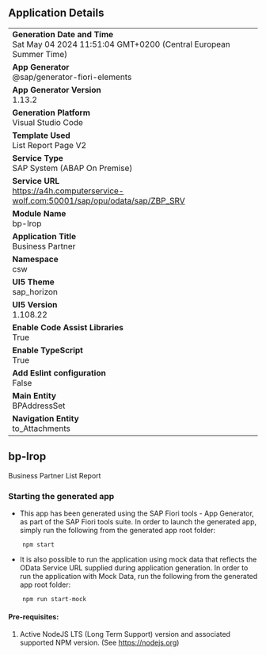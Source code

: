 ## Application Details
|               |
| ------------- |
|**Generation Date and Time**<br>Sat May 04 2024 11:51:04 GMT+0200 (Central European Summer Time)|
|**App Generator**<br>@sap/generator-fiori-elements|
|**App Generator Version**<br>1.13.2|
|**Generation Platform**<br>Visual Studio Code|
|**Template Used**<br>List Report Page V2|
|**Service Type**<br>SAP System (ABAP On Premise)|
|**Service URL**<br>https://a4h.computerservice-wolf.com:50001/sap/opu/odata/sap/ZBP_SRV
|**Module Name**<br>bp-lrop|
|**Application Title**<br>Business Partner|
|**Namespace**<br>csw|
|**UI5 Theme**<br>sap_horizon|
|**UI5 Version**<br>1.108.22|
|**Enable Code Assist Libraries**<br>True|
|**Enable TypeScript**<br>True|
|**Add Eslint configuration**<br>False|
|**Main Entity**<br>BPAddressSet|
|**Navigation Entity**<br>to_Attachments|

## bp-lrop

Business Partner List Report

### Starting the generated app

-   This app has been generated using the SAP Fiori tools - App Generator, as part of the SAP Fiori tools suite.  In order to launch the generated app, simply run the following from the generated app root folder:

```
    npm start
```

- It is also possible to run the application using mock data that reflects the OData Service URL supplied during application generation.  In order to run the application with Mock Data, run the following from the generated app root folder:

```
    npm run start-mock
```

#### Pre-requisites:

1. Active NodeJS LTS (Long Term Support) version and associated supported NPM version.  (See https://nodejs.org)



